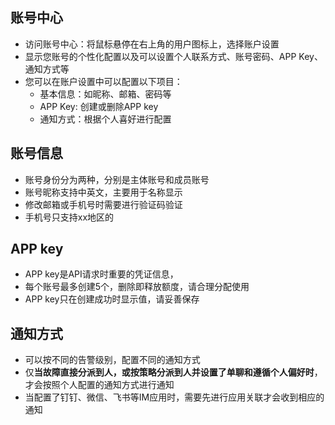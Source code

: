 ## 账号中心
- 访问账号中心：将鼠标悬停在右上角的用户图标上，选择账户设置
- 显示您账号的个性化配置以及可以设置个人联系方式、账号密码、APP Key、通知方式等
- 您可以在账户设置中可以配置以下项目：
     - 基本信息：如昵称、邮箱、密码等
     - APP Key: 创建或删除APP key
     - 通知方式：根据个人喜好进行配置

## 账号信息

- 账号身份分为两种，分别是主体账号和成员账号
- 账号昵称支持中英文，主要用于名称显示
- 修改邮箱或手机号时需要进行验证码验证
- 手机号只支持xx地区的

## APP key

- APP key是API请求时重要的凭证信息，
- 每个账号最多创建5个，删除即释放额度，请合理分配使用
- APP key只在创建成功时显示值，请妥善保存

## 通知方式

- 可以按不同的告警级别，配置不同的通知方式
- 仅**当故障直接分派到人，或按策略分派到人并设置了单聊和遵循个人偏好时**，才会按照个人配置的通知方式进行通知
- 当配置了钉钉、微信、飞书等IM应用时，需要先进行应用关联才会收到相应的通知

